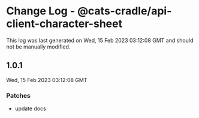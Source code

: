 # Change Log - @cats-cradle/api-client-character-sheet

This log was last generated on Wed, 15 Feb 2023 03:12:08 GMT and should not be manually modified.

## 1.0.1
Wed, 15 Feb 2023 03:12:08 GMT

### Patches

- update docs

